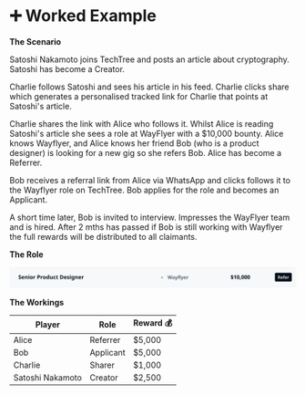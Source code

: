 # ➕ Worked Example

**The Scenario**

Satoshi Nakamoto joins TechTree and posts an article about cryptography. Satoshi has become a Creator.



Charlie follows Satoshi and sees his article in his feed. Charlie clicks share which generates a personalised tracked link for Charlie that points at Satoshi's article.



Charlie shares the link with Alice who follows it. Whilst Alice is reading Satoshi's article she sees a role at WayFlyer with a $10,000 bounty. Alice knows Wayflyer, and Alice knows her friend Bob (who is a product designer) is looking for a new gig so she refers Bob. Alice has become a Referrer.&#x20;



Bob receives a referral link from Alice via WhatsApp and clicks follows it to the Wayflyer role on TechTree. Bob applies for the role and becomes an Applicant.



A short time later, Bob is invited to interview. Impresses the WayFlyer team and is hired. After 2 mths has passed if Bob is still working with Wayflyer the full rewards will be distributed to all claimants.

**The Role**

![](<../../../.gitbook/assets/Screenshot 2022-01-07 at 11.52.25.png>)

**The Workings**

| Player           | Role      | Reward 💰 |
| ---------------- | --------- | --------- |
| Alice            | Referrer  | $5,000    |
| Bob              | Applicant | $5,000    |
| Charlie          | Sharer    | $1,000    |
| Satoshi Nakamoto | Creator   | $2,500    |

